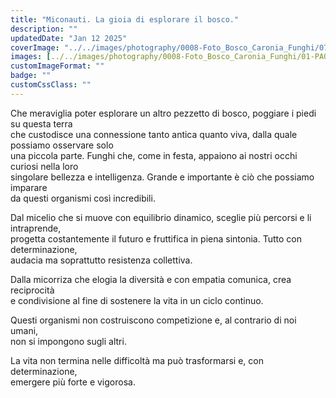 ```yaml
---
title: "Miconauti. La gioia di esplorare il bosco."
description: ""
updatedDate: "Jan 12 2025"
coverImage: "../../images/photography/0008-Foto_Bosco_Caronia_Funghi/07-PA040267-1-fungo-viola-Cortinarius_violaceus.JPG"
images: [../../images/photography/0008-Foto_Bosco_Caronia_Funghi/01-PA040293-bambino_raccoglie_fungo-ovulo-amanita_caesarea-paniere-impermeabile_kway.JPG,../../images/photography/0008-Foto_Bosco_Caronia_Funghi/02-PA040298-bambino_raccoglie_fungo_arancione-ovulo-amanita_caesarea-impermeabile_kway.JPG,../../images/photography/0008-Foto_Bosco_Caronia_Funghi/03-PA040236-bambini_esplorazione_bosco-funghi-panieri.JPG,../../images/photography/0008-Foto_Bosco_Caronia_Funghi/04-PA040391-funghi-ovuli-amanita_caesarea.JPG,../../images/photography/0008-Foto_Bosco_Caronia_Funghi/05-PA040275-1-fungo-fistulina_hepatica.JPG,../../images/photography/0008-Foto_Bosco_Caronia_Funghi/06-PA010085-fungo-hypholoma_fasciculare-falso_chiodino.JPG,../../images/photography/0008-Foto_Bosco_Caronia_Funghi/07-PA040267-1-fungo-viola-Cortinarius_violaceus.JPG,../../images/photography/0008-Foto_Bosco_Caronia_Funghi/08-PA040248-fungo_porcino-boletus_edulis_o_reticulatus-ciclamini-Cyclamen.JPG,../../images/photography/0008-Foto_Bosco_Caronia_Funghi/09-PA040250-fungo_porcino-boletus_edulis_o_reticulatus.JPG,../../images/photography/0008-Foto_Bosco_Caronia_Funghi/10-PA040257-bambino_raccoglie_fungo_porcino-boletus_edulis_o_reticulatus-paniere-ciclamini-Cyclamen-impermeabile_kway.JPG,../../images/photography/0008-Foto_Bosco_Caronia_Funghi/11-PA040258-bambino_raccoglie_fungo_porcino-boletus_edulis_o_reticulatus-paniere-ciclamini-Cyclamen-impermeabile_kway.JPG,../../images/photography/0008-Foto_Bosco_Caronia_Funghi/12-PA040302-bambina_raccoglie_funghi-galletti-Cantharellus_pallens.JPG,../../images/photography/0008-Foto_Bosco_Caronia_Funghi/13-PA040314-fungo-galletto-Cantharellus_pallens.JPG,../../images/photography/0008-Foto_Bosco_Caronia_Funghi/14-PA010078-fungo-Russula_virescens-colombina_verde-fungo_verdone_solleva_pietre.JPG,../../images/photography/0008-Foto_Bosco_Caronia_Funghi/15-PA010007-fungo_dell_olivo-Omphalotus_olearius.JPG,../../images/photography/0008-Foto_Bosco_Caronia_Funghi/16-PA040549-fungo-bissino-Apioperdon_pyriforme-Lycoperdon_pyriforme.JPG,../../images/photography/0008-Foto_Bosco_Caronia_Funghi/17-PA040477-funghi_mazza_di_tamburo-macrolepiota_procera.JPG,../../images/photography/0008-Foto_Bosco_Caronia_Funghi/18-PA040230-bambina_pulisce_fungo_mazza_di_tamburo-macrolepiota_procera-paniere.JPG,../../images/photography/0008-Foto_Bosco_Caronia_Funghi/19-PA010035-fungo_nero_trombetta_dei_morti_dell_abbondanza-Craterellus_cornucopioides.JPG,../../images/photography/0008-Foto_Bosco_Caronia_Funghi/20-PA040238-bambina_raccoglie-mano-fungo_nero_trombetta_dei_morti_dell_abbondanza-Craterellus_cornucopioides.JPG,../../images/photography/0008-Foto_Bosco_Caronia_Funghi/21-PA040372-paniere_funghi-mazza_di_tamburo-macrolepiota-trombette_dei_morti_dell_abbondanza-Craterellus_cornucopioides-galletti-Cantharellus_pallens-porcino-boletus_edulis_o_reticulatus-ramaria_aurea.JPG,../../images/photography/0008-Foto_Bosco_Caronia_Funghi/22-PA040241-fungo_porcino-boletus_edulis_o_reticulatus.JPG,../../images/photography/0008-Foto_Bosco_Caronia_Funghi/23-PA040252-bambino_raccoglie_fungo_porcino-boletus_edulis_o_reticulatus-impermeabile_kway.JPG,../../images/photography/0008-Foto_Bosco_Caronia_Funghi/24-PA010158-fungo-arancione-ovulo-amanita_caesarea.JPG,../../images/photography/0008-Foto_Bosco_Caronia_Funghi/25-PA040457-bambina_nel_bosco-alberi-quercia-faggio.JPG,../../images/photography/0008-Foto_Bosco_Caronia_Funghi/26-PA040458-alberi-quercia-faggio-paniere.JPG,../../images/photography/0008-Foto_Bosco_Caronia_Funghi/27-PA040469-1-paniere_funghi-ovulo-amanita_caesarea-mazza_di_tamburo-macrolepiota-ramaria_botrytis-trombette_dei_morti_dell_abbondanza-Craterellus_cornucopioides-galletti-Cantharellus_pallens.JPG]
customImageFormat: ""
badge: ""
customCssClass: ""
---
```


Che meraviglia poter esplorare un altro pezzetto di bosco, poggiare i piedi su questa terra  
che custodisce una connessione tanto antica quanto viva, dalla quale possiamo osservare solo  
una piccola parte. Funghi che, come in festa, appaiono ai nostri occhi curiosi nella loro  
singolare bellezza e intelligenza. Grande e importante è ciò che possiamo imparare  
da questi organismi così incredibili.

Dal micelio che si muove con equilibrio dinamico, sceglie più percorsi e li intraprende,  
progetta costantemente il futuro e fruttifica in piena sintonia. Tutto con determinazione,  
audacia ma soprattutto resistenza collettiva.

Dalla micorriza che elogia la diversità e con empatia comunica, crea reciprocità  
e condivisione al fine di sostenere la vita in un ciclo continuo.

Questi organismi non costruiscono competizione e, al contrario di noi umani,  
non si impongono sugli altri.

La vita non termina nelle difficoltà ma può trasformarsi e, con determinazione,  
emergere più forte e vigorosa.
